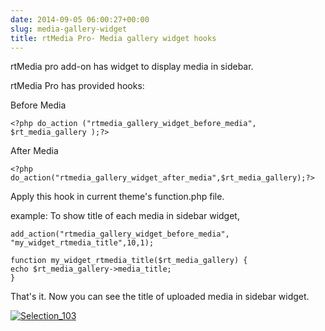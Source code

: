 ```yaml
---
date: 2014-09-05 06:00:27+00:00
slug: media-gallery-widget
title: rtMedia Pro- Media gallery widget hooks
---
```


rtMedia pro add-on has widget to display media in sidebar.

rtMedia Pro has provided hooks:

Before Media

    
    <?php do_action ("rtmedia_gallery_widget_before_media", $rt_media_gallery );?>




After Media

    
    <?php do_action("rtmedia_gallery_widget_after_media",$rt_media_gallery);?>




Apply this hook in current theme's function.php file.

example: To show title of each media in sidebar widget,

    
    add_action("rtmedia_gallery_widget_before_media", "my_widget_rtmedia_title",10,1);
    
    function my_widget_rtmedia_title($rt_media_gallery) {
    echo $rt_media_gallery->media_title;
    }
    
    


That's it. Now you can see the title of uploaded media in sidebar widget.

[![Selection_103](http://docs.rtcamp.com/wp-content/uploads/2014/09/Selection_103.png)](http://docs.rtcamp.com/wp-content/uploads/2014/09/Selection_103.png)






